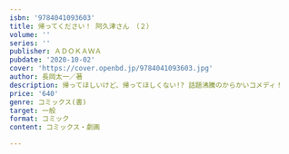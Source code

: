 ```yaml
---
isbn: '9784041093603'
title: 帰ってください！ 阿久津さん　（２）
volume: ''
series: ''
publisher: ＡＤＯＫＡＷＡ
pubdate: '2020-10-02'
cover: 'https://cover.openbd.jp/9784041093603.jpg'
author: 長岡太一／著
description: 帰ってほしいけど、帰ってほしくない!? 話題沸騰のからかいコメディ！
price: '640'
genre: コミックス(書)
target: 一般
format: コミック
content: コミックス・劇画

---
```

